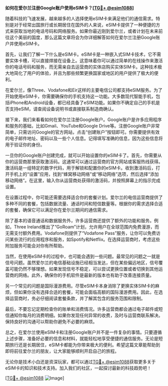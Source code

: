 **如何在爱尔兰注册Google账户使用eSIM卡？[[TG💪+ @esim1088](https://t.me/s/esim1088)]**

随着科技的飞速发展，越来越多的人选择使用eSIM卡来满足他们的通信需求。特别是对于经常出国旅行或长期居住在国外的人来说，eSIM卡提供了一种便捷的方式来获取当地的电话号码和网络服务。如果你最近刚到爱尔兰，或者计划在未来前往这个美丽的国度，那么这篇文章将会为你详细解答如何在爱尔兰注册Google账户并使用eSIM卡。

首先，让我们了解一下什么是eSIM卡。eSIM卡是一种嵌入式SIM卡技术，它不需要实体卡槽，可以直接焊接在设备上。这意味着你可以通过简单的在线操作来激活你的电话号码和服务，而无需亲自去运营商的实体店购买实体SIM卡。这种技术极大地简化了用户的体验，并且为那些频繁更换国家或地区的用户提供了极大的便利。

在爱尔兰，像Three、Vodafone和Eir这样的主要电信公司都支持eSIM服务。为了开始使用eSIM卡，你需要确保你的手机支持这一功能。大多数现代智能手机，包括iPhone和Android设备，都已经具备了eSIM功能。如果你不确定自己的手机是否支持eSIM，请查阅设备说明书或直接联系制造商确认。

接下来，我们来看看如何在爱尔兰注册Google账户。Google账户是许多应用程序和服务的基础，比如Gmail、YouTube和Google Drive等。注册Google账户非常简单，只需访问Google的官方网站，点击“创建账户”按钮即可。你需要提供有效的电子邮件地址、密码以及一些个人信息。记得填写准确的信息，因为这些信息将用于验证你的身份。

一旦你的Google账户创建完成，就可以开始设置你的eSIM卡了。首先，你需要从你的运营商那里获取激活码。这通常可以通过运营商的官方网站或客服热线获得。激活码是一组特定的数字代码，用于解锁和配置你的eSIM卡。收到激活码后，打开手机上的“设置”应用，找到“蜂窝移动网络”或“移动网络”选项，然后选择“添加移动网络”。在这里，输入你从运营商处获得的激活码，并按照屏幕上的指示完成设置。

在设置过程中，你可能还需要选择适合你的套餐计划。爱尔兰的电信运营商提供了多种不同的套餐，包括数据流量、通话时间和短信数量等。根据你的需求选择合适的套餐，确保它可以满足你在爱尔兰期间的通信需求。

除了基本的语音通话和数据服务外，许多运营商还提供了额外的功能和服务。例如，Three Ireland推出了“GoRoam”计划，允许用户在全球范围内免费漫游，而无需支付额外费用。Vodafone则提供了“Vodafone Pass”服务，让你可以免费访问某些流行的应用程序和服务，如Spotify和Netflix。在选择运营商时，考虑这些附加服务可能会对你有所帮助。

当然，在使用eSIM卡的过程中，也可能会遇到一些问题。最常见的问题之一就是信号问题。虽然爱尔兰的电信基础设施已经相当发达，但在某些偏远地区，信号覆盖可能仍然不够理想。如果发现信号不稳定，可以尝试更换位置或者切换到其他运营商的网络。此外，确保你的手机软件是最新的版本也有助于改善连接质量。

另一个常见的问题是国际漫游费用。尽管eSIM卡本身消除了更换实体SIM卡的麻烦，但如果你没有选择合适的套餐，可能会面临高额的国际漫游费用。因此，在选择运营商时，务必仔细阅读套餐条款，并了解其包含的服务范围和限制。

最后，不要忘记定期检查你的账单和消费情况。许多运营商都会通过电子邮件或短信通知你每月的消费明细。如果你发现任何异常的收费，及时与运营商联系解决。保持良好的沟通可以帮助你避免不必要的麻烦。

总之，在爱尔兰使用eSIM卡和注册Google账户并不是一件复杂的事情。只要遵循上述步骤，准备好必要的信息和材料，就能轻松地享受便捷的通信服务。无论是短期旅行还是长期居住，eSIM卡都能为你带来极大的便利。希望这篇文章能帮助到即将前往爱尔兰的朋友，让大家能够顺利开启自己的旅程。

无论你是技术小白还是资深玩家，都可以通过[TG💪+ @esim1088](https://t.me/s/esim1088)获取更多关于eSIM卡的知识和技术支持。加入我们的社区，一起探讨最新的科技趋势吧！

[[TG💪+ @esim1088](https://t.me/s/esim1088) ![Image](https://i.postimg.cc/4NQfJmqS/Snipaste-2025-05-13-00-14-12.png)]
